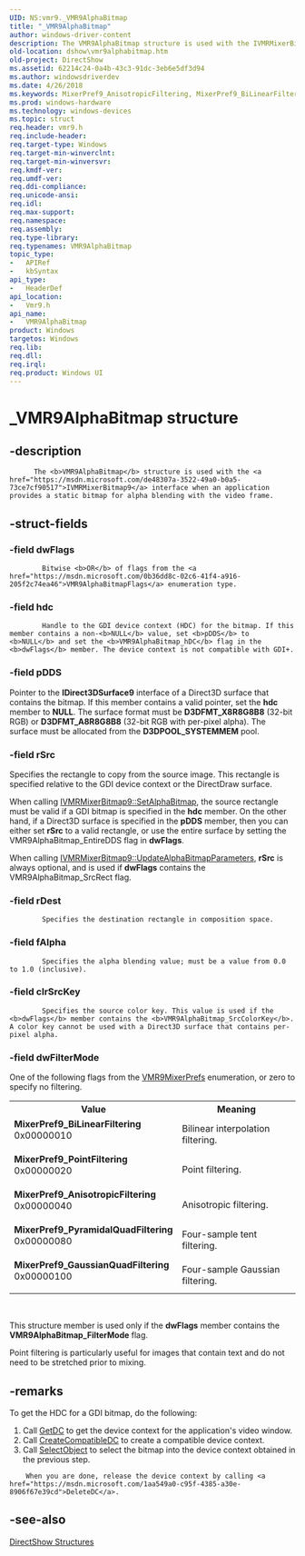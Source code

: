 ```yaml
---
UID: NS:vmr9._VMR9AlphaBitmap
title: "_VMR9AlphaBitmap"
author: windows-driver-content
description: The VMR9AlphaBitmap structure is used with the IVMRMixerBitmap9 interface when an application provides a static bitmap for alpha blending with the video frame.
old-location: dshow\vmr9alphabitmap.htm
old-project: DirectShow
ms.assetid: 62214c24-0a4b-43c3-91dc-3eb6e5df3d94
ms.author: windowsdriverdev
ms.date: 4/26/2018
ms.keywords: MixerPref9_AnisotropicFiltering, MixerPref9_BiLinearFiltering, MixerPref9_GaussianQuadFiltering, MixerPref9_PointFiltering, MixerPref9_PyramidalQuadFiltering, VMR9AlphaBitmap, VMR9AlphaBitmap structure [DirectShow], VMR9AlphaBitmapStructure, _VMR9AlphaBitmap, dshow.vmr9alphabitmap, vmr9/VMR9AlphaBitmap
ms.prod: windows-hardware
ms.technology: windows-devices
ms.topic: struct
req.header: vmr9.h
req.include-header: 
req.target-type: Windows
req.target-min-winverclnt: 
req.target-min-winversvr: 
req.kmdf-ver: 
req.umdf-ver: 
req.ddi-compliance: 
req.unicode-ansi: 
req.idl: 
req.max-support: 
req.namespace: 
req.assembly: 
req.type-library: 
req.typenames: VMR9AlphaBitmap
topic_type:
-	APIRef
-	kbSyntax
api_type:
-	HeaderDef
api_location:
-	Vmr9.h
api_name:
-	VMR9AlphaBitmap
product: Windows
targetos: Windows
req.lib: 
req.dll: 
req.irql: 
req.product: Windows UI
---
```


# _VMR9AlphaBitmap structure


## -description



          The <b>VMR9AlphaBitmap</b> structure is used with the <a href="https://msdn.microsoft.com/de48307a-3522-49a0-b0a5-73ce7cf90517">IVMRMixerBitmap9</a> interface when an application provides a static bitmap for alpha blending with the video frame.
        


## -struct-fields




### -field dwFlags


            Bitwise <b>OR</b> of flags from the <a href="https://msdn.microsoft.com/0b36dd8c-02c6-41f4-a916-205f2c74ea46">VMR9AlphaBitmapFlags</a> enumeration type.
          


### -field hdc


            Handle to the GDI device context (HDC) for the bitmap. If this member contains a non-<b>NULL</b> value, set <b>pDDS</b> to <b>NULL</b> and set the <b>VMR9AlphaBitmap_hDC</b> flag in the <b>dwFlags</b> member. The device context is not compatible with GDI+.
          


### -field pDDS

Pointer to the <b>IDirect3DSurface9</b> interface of a Direct3D surface that contains the bitmap. If this member contains a valid pointer, set the <b>hdc</b> member to <b>NULL</b>. The surface format must be <b>D3DFMT_X8R8G8B8</b> (32-bit RGB) or <b>D3DFMT_A8R8G8B8</b> (32-bit RGB with per-pixel alpha). The surface must be allocated from the <b>D3DPOOL_SYSTEMMEM</b> pool.


### -field rSrc

Specifies the rectangle to copy from the source image. This rectangle is specified relative to the GDI device context or the DirectDraw surface.

When calling <a href="https://msdn.microsoft.com/22aadb5b-8dc8-48ec-bff1-1bac498f3984">IVMRMixerBitmap9::SetAlphaBitmap</a>, the source rectangle must be valid if a GDI bitmap is specified in the <b>hdc</b> member. On the other hand, if a Direct3D surface is specified in the <b>pDDS</b> member, then you can either set <b>rSrc</b> to a valid rectangle, or use the entire surface by setting the VMR9AlphaBitmap_EntireDDS flag in <b>dwFlags</b>.

When calling <a href="https://msdn.microsoft.com/89aa0212-9311-4f23-9f55-7e7a1072a19a">IVMRMixerBitmap9::UpdateAlphaBitmapParameters</a>, <b>rSrc</b> is always optional, and is used if <b>dwFlags</b> contains the VMR9AlphaBitmap_SrcRect flag.


### -field rDest


            Specifies the destination rectangle in composition space.
          


### -field fAlpha


            Specifies the alpha blending value; must be a value from 0.0 to 1.0 (inclusive).
          


### -field clrSrcKey


            Specifies the source color key. This value is used if the <b>dwFlags</b> member contains the <b>VMR9AlphaBitmap_SrcColorKey</b>. A color key cannot be used with a Direct3D surface that contains per-pixel alpha.
          


### -field dwFilterMode

One of the following flags from the <a href="https://msdn.microsoft.com/59d3af89-248e-43cd-b6dc-e6c0a4d5f5fb">VMR9MixerPrefs</a> enumeration, or zero to specify no filtering.

<table>
<tr>
<th>Value</th>
<th>Meaning</th>
</tr>
<tr>
<td width="40%"><a id="MixerPref9_BiLinearFiltering"></a><a id="mixerpref9_bilinearfiltering"></a><a id="MIXERPREF9_BILINEARFILTERING"></a><dl>
<dt><b>MixerPref9_BiLinearFiltering</b></dt>
<dt>0x00000010</dt>
</dl>
</td>
<td width="60%">
Bilinear interpolation filtering.

</td>
</tr>
<tr>
<td width="40%"><a id="MixerPref9_PointFiltering"></a><a id="mixerpref9_pointfiltering"></a><a id="MIXERPREF9_POINTFILTERING"></a><dl>
<dt><b>MixerPref9_PointFiltering</b></dt>
<dt>0x00000020</dt>
</dl>
</td>
<td width="60%">
Point filtering. 

</td>
</tr>
<tr>
<td width="40%"><a id="MixerPref9_AnisotropicFiltering"></a><a id="mixerpref9_anisotropicfiltering"></a><a id="MIXERPREF9_ANISOTROPICFILTERING"></a><dl>
<dt><b>MixerPref9_AnisotropicFiltering</b></dt>
<dt>0x00000040</dt>
</dl>
</td>
<td width="60%">
Anisotropic filtering.

</td>
</tr>
<tr>
<td width="40%"><a id="_MixerPref9_PyramidalQuadFiltering"></a><a id="_mixerpref9_pyramidalquadfiltering"></a><a id="_MIXERPREF9_PYRAMIDALQUADFILTERING"></a><dl>
<dt><b> MixerPref9_PyramidalQuadFiltering</b></dt>
<dt>0x00000080</dt>
</dl>
</td>
<td width="60%">
Four-sample tent filtering.

</td>
</tr>
<tr>
<td width="40%"><a id="MixerPref9_GaussianQuadFiltering"></a><a id="mixerpref9_gaussianquadfiltering"></a><a id="MIXERPREF9_GAUSSIANQUADFILTERING"></a><dl>
<dt><b>MixerPref9_GaussianQuadFiltering</b></dt>
<dt>0x00000100</dt>
</dl>
</td>
<td width="60%">
Four-sample Gaussian filtering.

</td>
</tr>
</table>
 

This structure member is used only if the <b>dwFlags</b> member contains the <b>VMR9AlphaBitmap_FilterMode</b> flag. 

Point filtering is particularly useful for images that contain text and do not need to be stretched prior to mixing.


## -remarks



To get the HDC for a GDI bitmap, do the following:

<ol>
<li>Call <a href="https://msdn.microsoft.com/50b2387b-c8e4-42a8-8f0f-0bdb355adbfd">GetDC</a> to get the device context for the application's video window.</li>
<li>Call <a href="https://msdn.microsoft.com/6ddc3705-2995-41af-af94-258aed597e17">CreateCompatibleDC</a> to create a compatible device context.</li>
<li>Call <a href="https://msdn.microsoft.com/a89b875e-923d-4048-bc61-8dea132cc56d">SelectObject</a> to select the bitmap into the device context obtained in the previous step.</li>
</ol>

        When you are done, release the device context by calling <a href="https://msdn.microsoft.com/1aa549a0-c95f-4385-a30e-8906f67e39cd">DeleteDC</a>. 




## -see-also




<a href="https://msdn.microsoft.com/378f6f43-5c05-4ae4-be24-956f9fc0cacf">DirectShow Structures</a>
 

 

